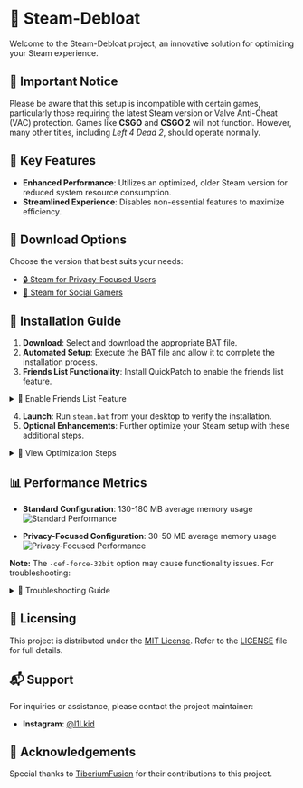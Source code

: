 # 🌟 Steam-Debloat

Welcome to the Steam-Debloat project, an innovative solution for optimizing your Steam experience.

## 🚨 Important Notice

Please be aware that this setup is incompatible with certain games, particularly those requiring the latest Steam version or Valve Anti-Cheat (VAC) protection. Games like **CSGO** and **CSGO 2** will not function. However, many other titles, including *Left 4 Dead 2*, should operate normally.

## 🎯 Key Features

- **Enhanced Performance**: Utilizes an optimized, older Steam version for reduced system resource consumption.
- **Streamlined Experience**: Disables non-essential features to maximize efficiency.

## 💾 Download Options

Choose the version that best suits your needs:

- [🔒 Steam for Privacy-Focused Users](https://github.com/mtytyx/Steam-Debloat/releases/download/steam-low.ram/Steam-Antisocial-Github-mtytyx.bat)
- [🤝 Steam for Social Gamers](https://github.com/mtytyx/Steam-Debloat/releases/download/steam-low.ram/Steam-Github-mtytyx.bat)

## 🚀 Installation Guide

1. **Download**: Select and download the appropriate BAT file.
2. **Automated Setup**: Execute the BAT file and allow it to complete the installation process.
3. **Friends List Functionality**: Install QuickPatch to enable the friends list feature.

  <details>
  <summary>👥 Enable Friends List Feature</summary>

  1. [Download QuickPatcher](https://github.com/TiberiumFusion/FixedSteamFriendsUI/releases/tag/Release-v3.0.1)
  2. Run the patcher and wait for the confirmation screen.
  
  ![Patch Confirmation](https://github.com/mtytyx/Steam-Debloat-/assets/168254237/90d55cae-556d-4101-ba45-bb3fd56c74e6)
  ![Friends List Enabled](https://github.com/mtytyx/Steam-Debloat-/assets/168254237/af15e452-cd63-45f7-aa39-a5bca465d8ad)
  </details>

4. **Launch**: Run `steam.bat` from your desktop to verify the installation.
5. **Optional Enhancements**: Further optimize your Steam setup with these additional steps.

  <details>
  <summary>📸 View Optimization Steps</summary>

  ![Step 1](https://github.com/mtytyx/Steam-Debloat-/assets/168254237/5e67f706-4836-4f14-81d1-b1f3fc6914a7)
  ![Step 2](https://github.com/mtytyx/Steam-Debloat-/assets/168254237/53c4a824-c4df-442f-805f-502639d790f7)
  ![Step 3](https://github.com/mtytyx/Steam-Debloat-/assets/168254237/957d8f8b-6486-4394-8eaa-b035d608045a)
  ![Step 4](https://github.com/mtytyx/Steam-Debloat-/assets/168254237/8405bc8e-9876-4db4-aaf9-d8966485c04c)
  ![Step 5](https://github.com/mtytyx/Steam-Debloat-/assets/168254237/edb76bc4-a5b8-4ec8-89b6-0fef918910e4)
  ![Step 6](https://github.com/mtytyx/Steam-Debloat-/assets/168254237/f07c2c50-457f-485c-9ef6-1c78b01c10a1)
  ![Step 7](https://github.com/mtytyx/Steam-Debloat-/assets/168254237/9829ecea-654c-4161-9378-ad1fdbebc8c8)
  ![Step 8](https://github.com/mtytyx/Steam-Debloat-/assets/168254237/7c445cfa-44b7-4ea0-85d4-76b9f24a31b5)
  ![Step 9](https://github.com/mtytyx/Steam-Debloat-/assets/168254237/2056157a-d341-425b-a5cc-90375f9e0d1e)
  </details>

## 📊 Performance Metrics

- **Standard Configuration**: 130-180 MB average memory usage
 ![Standard Performance](https://github.com/mtytyx/Steam-Debloat-/assets/168254237/b8578355-a070-4e5a-8830-aed70ab6aecb)

- **Privacy-Focused Configuration**: 30-50 MB average memory usage
 ![Privacy-Focused Performance](https://github.com/user-attachments/assets/91aa6573-d862-46a8-bfc6-292c4d49d193)

**Note:** The `-cef-force-32bit` option may cause functionality issues. For troubleshooting:

<details>
<summary>🔧 Troubleshooting Guide</summary>

[View Troubleshooting Steps](https://github.com/user-attachments/assets/7b59c1ef-8a76-4a3c-97f7-bbd668ff6097)
</details>

## 📜 Licensing

This project is distributed under the [MIT License](https://opensource.org/licenses/MIT). Refer to the [LICENSE](LICENSE) file for full details.

## 📬 Support

For inquiries or assistance, please contact the project maintainer:
- **Instagram**: [@l1l.kid](https://www.instagram.com/l1l.kid/)

## 🌱 Acknowledgements

Special thanks to [TiberiumFusion](https://github.com/TiberiumFusion) for their contributions to this project.
